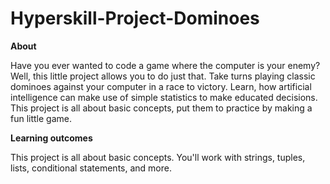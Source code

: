 # Hyperskill-Project-Dominoes
**About**

Have you ever wanted to code a game where the computer is your enemy? Well, this little project allows you to do just that.
Take turns playing classic dominoes against your computer in a race to victory.
Learn, how artificial intelligence can make use of simple statistics to make educated decisions. This project is all about basic concepts, put them to practice by making a fun little game.

**Learning outcomes**

This project is all about basic concepts. You'll work with strings, tuples, lists, conditional statements, and more.
